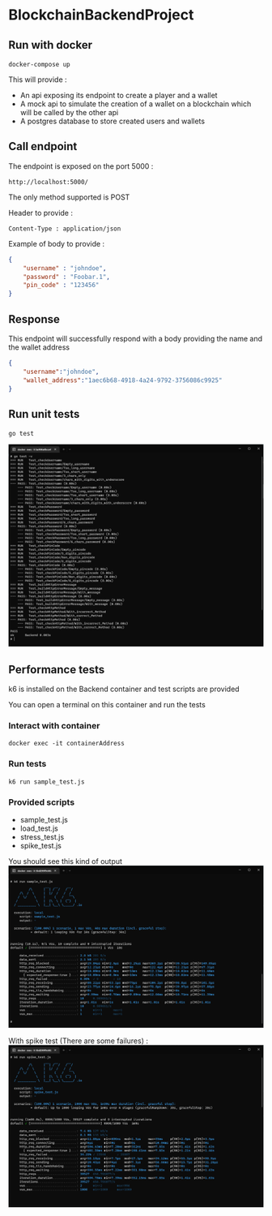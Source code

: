 # BlockchainBackendProject

## Run with docker
```shell
docker-compose up
```

This will provide : 
 - An api exposing its endpoint to create a player and a wallet
 - A mock api to simulate the creation of a wallet on a blockchain which will be called by the other api
 - A postgres database to store created users and wallets

## Call endpoint
The endpoint is exposed on the port 5000 :
```
http://localhost:5000/
```

The only method supported is POST

Header to provide :
```
Content-Type : application/json
```

Example of body to provide :
```json
{
    "username" : "johndoe",
    "password" : "Foobar.1",
    "pin_code" : "123456"
}
```

## Response 
This endpoint will successfully respond with a body providing the name and the wallet address 
```json
{
    "username":"johndoe",
    "wallet_address":"1aec6b68-4918-4a24-9792-3756086c9925"
}
```

## Run unit tests
```
go test
```
![gotest](ReadMeImages/gotest.png)

## Performance tests
k6 is installed on the Backend container and test scripts are provided

You can open a terminal on this container and run the tests

### Interact with container
```
docker exec -it containerAddress
```

### Run tests
```
k6 run sample_test.js
```

### Provided scripts 
 - sample_test.js
 - load_test.js
 - stress_test.js
 - spike_test.js

You should see this kind of output
![sample_test](ReadMeImages/sampletest.png)

With spike test (There are some failures) :
![sample_test](ReadMeImages/spiketest.png)
